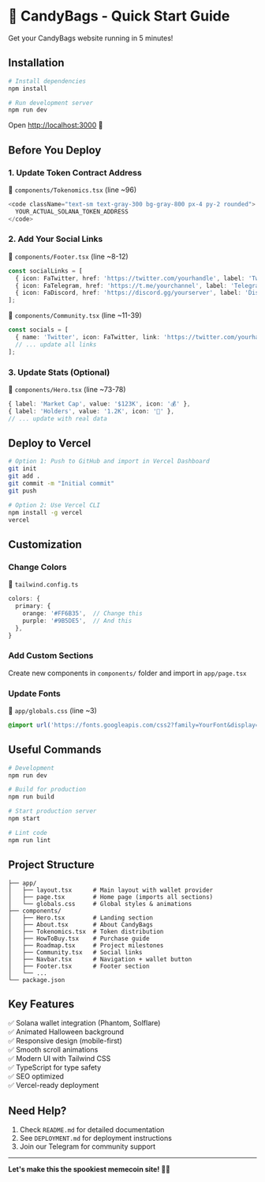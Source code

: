 # 🎃 CandyBags - Quick Start Guide

Get your CandyBags website running in 5 minutes!

## Installation

```bash
# Install dependencies
npm install

# Run development server
npm run dev
```

Open [http://localhost:3000](http://localhost:3000) 🎉

## Before You Deploy

### 1. Update Token Contract Address

📁 `components/Tokenomics.tsx` (line ~96)
```typescript
<code className="text-sm text-gray-300 bg-gray-800 px-4 py-2 rounded">
  YOUR_ACTUAL_SOLANA_TOKEN_ADDRESS
</code>
```

### 2. Add Your Social Links

📁 `components/Footer.tsx` (line ~8-12)
```typescript
const socialLinks = [
  { icon: FaTwitter, href: 'https://twitter.com/yourhandle', label: 'Twitter' },
  { icon: FaTelegram, href: 'https://t.me/yourchannel', label: 'Telegram' },
  { icon: FaDiscord, href: 'https://discord.gg/yourserver', label: 'Discord' },
];
```

📁 `components/Community.tsx` (line ~11-39)
```typescript
const socials = [
  { name: 'Twitter', icon: FaTwitter, link: 'https://twitter.com/yourhandle', ... },
  // ... update all links
];
```

### 3. Update Stats (Optional)

📁 `components/Hero.tsx` (line ~73-78)
```typescript
{ label: 'Market Cap', value: '$123K', icon: '💰' },
{ label: 'Holders', value: '1.2K', icon: '👻' },
// ... update with real data
```

## Deploy to Vercel

```bash
# Option 1: Push to GitHub and import in Vercel Dashboard
git init
git add .
git commit -m "Initial commit"
git push

# Option 2: Use Vercel CLI
npm install -g vercel
vercel
```

## Customization

### Change Colors
📁 `tailwind.config.ts`
```typescript
colors: {
  primary: {
    orange: '#FF6B35',  // Change this
    purple: '#9B5DE5',  // And this
  },
}
```

### Add Custom Sections
Create new components in `components/` folder and import in `app/page.tsx`

### Update Fonts
📁 `app/globals.css` (line ~3)
```css
@import url('https://fonts.googleapis.com/css2?family=YourFont&display=swap');
```

## Useful Commands

```bash
# Development
npm run dev

# Build for production
npm run build

# Start production server
npm start

# Lint code
npm run lint
```

## Project Structure

```
├── app/
│   ├── layout.tsx      # Main layout with wallet provider
│   ├── page.tsx        # Home page (imports all sections)
│   └── globals.css     # Global styles & animations
├── components/
│   ├── Hero.tsx        # Landing section
│   ├── About.tsx       # About CandyBags
│   ├── Tokenomics.tsx  # Token distribution
│   ├── HowToBuy.tsx    # Purchase guide
│   ├── Roadmap.tsx     # Project milestones
│   ├── Community.tsx   # Social links
│   ├── Navbar.tsx      # Navigation + wallet button
│   ├── Footer.tsx      # Footer section
│   └── ...
└── package.json
```

## Key Features

✅ Solana wallet integration (Phantom, Solflare)  
✅ Animated Halloween background  
✅ Responsive design (mobile-first)  
✅ Smooth scroll animations  
✅ Modern UI with Tailwind CSS  
✅ TypeScript for type safety  
✅ SEO optimized  
✅ Vercel-ready deployment  

## Need Help?

1. Check `README.md` for detailed documentation
2. See `DEPLOYMENT.md` for deployment instructions
3. Join our Telegram for community support

---

**Let's make this the spookiest memecoin site! 🎃👻**

